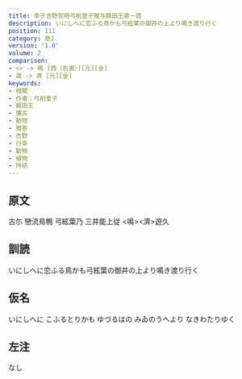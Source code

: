 ```yaml
---
title: 幸于吉野宮時弓削皇子贈与額田王歌一首
description: いにしへに恋ふる鳥かも弓絃葉の御井の上より鳴き渡り行く
position: 111
category: 巻2
version: '1.0'
volume: 2
comparison:
- <> -> 鳴 [西（右書）][元][金]
- 渡 -> 濟 [元][金]
keywords:
- 相聞
- 作者：弓削皇子
- 額田王
- 懐古
- 動物
- 贈答
- 吉野
- 行幸
- 動物
- 植物
- 持統
---
```


## 原文

古尓 戀流鳥鴨 弓絃葉乃 三井能上従 <鳴><濟>遊久

## 訓読

いにしへに恋ふる鳥かも弓絃葉の御井の上より鳴き渡り行く

## 仮名

いにしへに こふるとりかも ゆづるはの みゐのうへより なきわたりゆく

## 左注

なし
